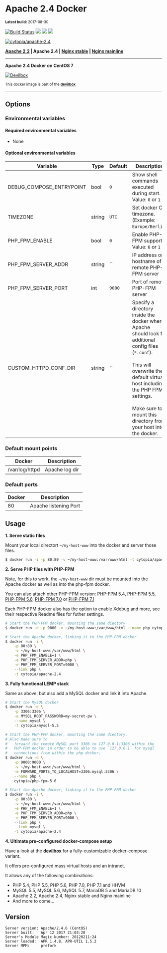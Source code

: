 # Apache 2.4 Docker

<small>**Latest build:** 2017-08-30</small>

[![Build Status](https://travis-ci.org/cytopia/docker-apache-2.4.svg?branch=master)](https://travis-ci.org/cytopia/docker-apache-2.4) [![](https://images.microbadger.com/badges/version/cytopia/apache-2.4.svg)](https://microbadger.com/images/cytopia/apache-2.4 "apache-2.4") [![](https://images.microbadger.com/badges/image/cytopia/apache-2.4.svg)](https://microbadger.com/images/cytopia/apache-2.4 "apache-2.4") [![](https://images.microbadger.com/badges/license/cytopia/apache-2.4.svg)](https://microbadger.com/images/cytopia/apache-2.4 "apache-2.4")

[![cytopia/apache-2.4](http://dockeri.co/image/cytopia/apache-2.4)](https://hub.docker.com/r/cytopia/apache-2.4/)

**[Apache 2.2](https://github.com/cytopia/docker-apache-2.2) | Apache 2.4 | [Nginx stable](https://github.com/cytopia/docker-nginx-stable) | [Nginx mainline](https://github.com/cytopia/docker-nginx-mainline)**

----

**Apache 2.4 Docker on CentOS 7**

[![Devilbox](https://raw.githubusercontent.com/cytopia/devilbox/master/.devilbox/www/htdocs/assets/img/devilbox_80.png)](https://github.com/cytopia/devilbox)

<sub>This docker image is part of the **[devilbox](https://github.com/cytopia/devilbox)**</sub>

----

## Options

### Environmental variables

#### Required environmental variables

- None

#### Optional environmental variables

| Variable | Type | Default | Description |
|----------|------|---------|-------------|
| DEBUG_COMPOSE_ENTRYPOINT | bool | `0` | Show shell commands executed during start.<br/>Value: `0` or `1` |
| TIMEZONE | string | `UTC` | Set docker OS timezone.<br/>(Example: `Europe/Berlin`) |
| PHP_FPM_ENABLE | bool | `0` | Enable PHP-FPM support.<br/>Value: `0` or `1` |
| PHP_FPM_SERVER_ADDR | string | `` | IP address or hostname of remote PHP-FPM server |
| PHP_FPM_SERVER_PORT | int | `9000` | Port of remote PHP-FPM server |
| CUSTOM_HTTPD_CONF_DIR | string | `` | Specify a directory inside the docker where Apache should look for additional config files (`*.conf`).<br/><br/>This will overwrite the default virtual host including the PHP FPM settings.<br/><br/>Make sure to mount this directory from your host into the docker. |

### Default mount points

| Docker | Description |
|--------|-------------|
| /var/log/httpd | Apache log dir |


### Default ports

| Docker | Description |
|--------|-------------|
| 80     | Apache listening Port |


## Usage

**1. Serve static files**

Mount your local directort `~/my-host-www` into the docker and server those files.
```bash
$ docker run -i -p 80:80 -v ~/my-host-www:/var/www/html -t cytopia/apache-2.4
```

**2. Serve PHP files with PHP-FPM**

Note, for this to work, the `~/my-host-www` dir must be mounted into the Apache docker as well as into the php-fpm docker.

You can also attach other PHP-FPM version: [PHP-FPM 5.4](https://github.com/cytopia/docker-php-fpm-5.4), [PHP-FPM 5.5](https://github.com/cytopia/docker-php-fpm-5.5), [PHP-FPM 5.6](https://github.com/cytopia/docker-php-fpm-5.6), [PHP-FPM 7.0](https://github.com/cytopia/docker-php-fpm-7.0) or [PHP-FPM 7.1](https://github.com/cytopia/docker-php-fpm-7.1)

Each PHP-FPM docker also has the option to enable Xdebug and more, see their respective Readme files for futher settings.

```bash
# Start the PHP-FPM docker, mounting the same diectory
$ docker run -d -p 9000 -v ~/my-host-www:/var/www/html --name php cytopia/php-fpm-5.6

# Start the Apache docker, linking it to the PHP-FPM docker
$ docker run -i \
    -p 80:80 \
    -v ~/my-host-www:/var/www/html \
    -e PHP_FPM_ENABLE=1 \
    -e PHP_FPM_SERVER_ADDR=php \
    -e PHP_FPM_SERVER_PORT=9000 \
    --link php \
    -t cytopia/apache-2.4
```


**3. Fully functional LEMP stack**

Same as above, but also add a MySQL docker and link it into Apache.
```bash
# Start the MySQL docker
$ docker run -d \
    -p 3306:3306 \
    -e MYSQL_ROOT_PASSWORD=my-secret-pw \
    --name mysql \
    -t cytopia/mysql-5.5

# Start the PHP-FPM docker, mounting the same diectory.
# Also make sure to
#   forward the remote MySQL port 3306 to 127.0.0.1:3306 within the
#   PHP-FPM docker in order to be able to use `127.0.0.1` for mysql
#   connections from within the php docker.
$ docker run -d \
    -p 9000:9000 \
    -v ~/my-host-www:/var/www/html \
    -e FORWARD_PORTS_TO_LOCALHOST=3306:mysql:3306 \
    --name php \
    cytopia/php-fpm-5.6

# Start the Apache docker, linking it to the PHP-FPM docker
$ docker run -i \
    -p 80:80 \
    -v ~/my-host-www:/var/www/html \
    -e PHP_FPM_ENABLE=1 \
    -e PHP_FPM_SERVER_ADDR=php \
    -e PHP_FPM_SERVER_PORT=9000 \
    --link php \
    --link mysql \
    -t cytopia/apache-2.4
```

**4. Ultimate pre-configured docker-compose setup**

Have a look at the **[devilbox](https://github.com/cytopia/devilbox)** for a fully-customizable docker-compose variant.

It offers pre-configured mass virtual hosts and an intranet.

It allows any of the following combinations:

* PHP 5.4, PHP 5.5, PHP 5.6, PHP 7.0, PHP 7.1 and HHVM
* MySQL 5.5, MySQL 5.6, MySQL 5.7, MariaDB 5 and MariaDB 10
* Apache 2.2, Apache 2.4, Nginx stable and Nginx mainline
* And more to come...

## Version

```
Server version: Apache/2.4.6 (CentOS)
Server built:   Apr 12 2017 21:03:28
Server's Module Magic Number: 20120211:24
Server loaded:  APR 1.4.8, APR-UTIL 1.5.2
Server MPM:     prefork
```
